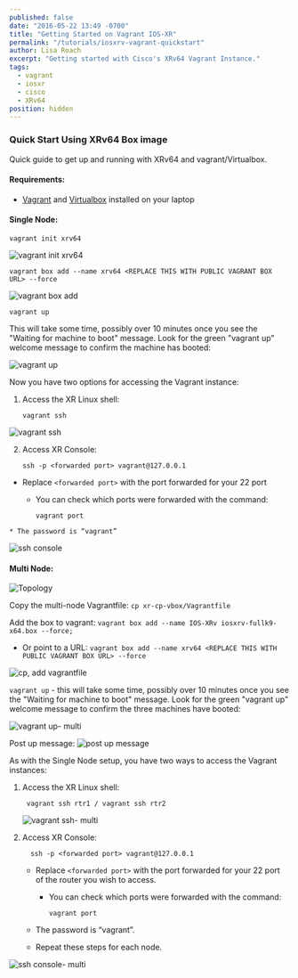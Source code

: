 ```yaml
---
published: false
date: "2016-05-22 13:49 -0700"
title: "Getting Started on Vagrant IOS-XR"
permalink: "/tutorials/iosxrv-vagrant-quickstart"
author: Lisa Roach
excerpt: "Getting started with Cisco's XRv64 Vagrant Instance."
tags: 
  - vagrant
  - iosxr
  - cisco
  - XRv64
position: hidden
---
```

### Quick Start Using XRv64 Box image
Quick guide to get up and running with XRv64 and vagrant/Virtualbox.
 
#### Requirements:
- [Vagrant](https://www.vagrantup.com/) and [Virtualbox](https://www.virtualbox.org/) installed on your laptop

#### Single Node:

	vagrant init xrv64
  ![vagrant init xrv64](https://xrdocs.github.io/xrdocs-images/assets/tutorial-images/xrv64_vagrant_init.png)
   
	vagrant box add --name xrv64 <REPLACE THIS WITH PUBLIC VAGRANT BOX URL> --force
    
  ![vagrant box add](https://xrdocs.github.io/xrdocs-images/assets/tutorial-images/xrv64_vagrant_add.png)
  
	vagrant up 

This will take some time, possibly over 10 minutes once you see the "Waiting for machine to boot" message.  Look for the green "vagrant up" welcome message to confirm the machine has booted:
	
   ![vagrant up](https://xrdocs.github.io/xrdocs-images/assets/tutorial-images/xrv64_vagrant_up_s.png)
    


Now you have two options for accessing the Vagrant instance:

1. Access the XR Linux shell:
  		
       vagrant ssh

  ![vagrant ssh](https://xrdocs.github.io/xrdocs-images/assets/tutorial-images/xrv64_vagrant_ssh_s.png)

2.  Access XR Console:
 
        ssh -p <forwarded port> vagrant@127.0.0.1

   * Replace `<forwarded port>` with the port forwarded for your 22 port

      * You can check which ports were forwarded with the command:

		    vagrant port
      
    * The password is “vagrant” 
    
  ![ssh console](https://xrdocs.github.io/xrdocs-images/assets/tutorial-images/xrv64_ssh_console_s.png)

#### Multi Node:

![Topology](https://xrdocs.github.io/xrdocs-images/assets/tutorial-images/xrv64_topo_m.png)

Copy the multi-node Vagrantfile: `cp xr-cp-vbox/Vagrantfile`

Add the box to vagrant: `vagrant box add --name IOS-XRv iosxrv-fullk9-x64.box --force;`
* Or point to a URL: `vagrant box add --name xrv64 <REPLACE THIS WITH PUBLIC VAGRANT BOX URL> --force`

![cp, add vagrantfile](https://xrdocs.github.io/xrdocs-images/assets/tutorial-images/xrv64_cp_vagrantfile_m.png)


`vagrant up` - this will take some time, possibly over 10 minutes once you see the "Waiting for machine to boot" message. Look for the green "vagrant up" welcome message to confirm the three machines have booted:
	
   ![vagrant up- multi](https://xrdocs.github.io/xrdocs-images/assets/tutorial-images/xrv64_vagrant_up_m.png)
   
 Post up message:
   ![post up message](https://xrdocs.github.io/xrdocs-images/assets/tutorial-images/xrv64_post_up_m.png)


As with the Single Node setup, you have two ways to access the Vagrant instances:

1. Access the XR Linux shell:

		vagrant ssh rtr1 / vagrant ssh rtr2
        
   ![vagrant ssh- multi](https://xrdocs.github.io/xrdocs-images/assets/tutorial-images/xrv64_vagrant_ssh_1_m.png)

2. Access XR Console:

         ssh -p <forwarded port> vagrant@127.0.0.1

   * Replace `<forwarded port>` with the port forwarded for your 22 port of the router you wish to access.

      * You can check which ports were forwarded with the command:

		    vagrant port
      
    * The password is “vagrant”.

   * Repeat these steps for each node.
   
 ![ssh console- multi](https://xrdocs.github.io/xrdocs-images/assets/tutorial-images/xrv64_ssh_console_m.png)
